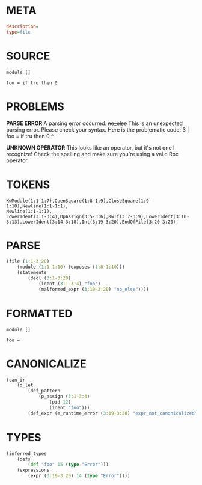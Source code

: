 # META
~~~ini
description=
type=file
~~~
# SOURCE
~~~roc
module []

foo = if tru then 0
~~~
# PROBLEMS
**PARSE ERROR**
A parsing error occurred: ~~no_else~~
This is an unexpected parsing error. Please check your syntax.
Here is the problematic code:
3 | foo = if tru then 0
                      ^


**UNKNOWN OPERATOR**
This looks like an operator, but it's not one I recognize!
Check the spelling and make sure you're using a valid Roc operator.

# TOKENS
~~~zig
KwModule(1:1-1:7),OpenSquare(1:8-1:9),CloseSquare(1:9-1:10),Newline(1:1-1:1),
Newline(1:1-1:1),
LowerIdent(3:1-3:4),OpAssign(3:5-3:6),KwIf(3:7-3:9),LowerIdent(3:10-3:13),LowerIdent(3:14-3:18),Int(3:19-3:20),EndOfFile(3:20-3:20),
~~~
# PARSE
~~~clojure
(file (1:1-3:20)
	(module (1:1-1:10) (exposes (1:8-1:10)))
	(statements
		(decl (3:1-3:20)
			(ident (3:1-3:4) "foo")
			(malformed_expr (3:19-3:20) "no_else"))))
~~~
# FORMATTED
~~~roc
module []

foo = 
~~~
# CANONICALIZE
~~~clojure
(can_ir
	(d_let
		(def_pattern
			(p_assign (3:1-3:4)
				(pid 12)
				(ident "foo")))
		(def_expr (e_runtime_error (3:19-3:20) "expr_not_canonicalized"))))
~~~
# TYPES
~~~clojure
(inferred_types
	(defs
		(def "foo" 15 (type "Error")))
	(expressions
		(expr (3:19-3:20) 14 (type "Error"))))
~~~